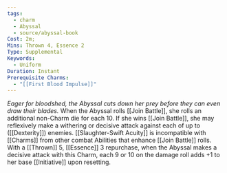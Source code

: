 ```yaml
---
tags:
  - charm
  - Abyssal
  - source/abyssal-book
Cost: 2m; 
Mins: Thrown 4, Essence 2
Type: Supplemental
Keywords:
  - Uniform
Duration: Instant
Prerequisite Charms:
  - "[[First Blood Impulse]]"
---
```

*Eager for bloodshed, the Abyssal cuts down her prey before they can even draw their blades.*
When the Abyssal rolls [[Join Battle]], she rolls an additional non-Charm die for each 10. If she wins [[Join Battle]], she may reflexively make a withering or decisive attack against each of up to ([[Dexterity]]) enemies.
[[Slaughter-Swift Acuity]] is incompatible with [[Charms]] from other combat Abilities that enhance [[Join Battle]] rolls.
With a [[Thrown]] 5, [[Essence]] 3 repurchase, when the Abyssal makes a decisive attack with this Charm, each 9 or 10 on the damage roll adds +1 to her base [[Initiative]] upon resetting.